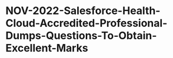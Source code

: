 # NOV-2022-Salesforce-Health-Cloud-Accredited-Professional-Dumps-Questions-To-Obtain-Excellent-Marks